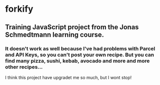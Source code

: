 # forkify
## Training JavaScript project from the Jonas Schmedtmann learning course.
### It doesn't work as well because I've had problems with Parcel and API Keys, so you can't post your own recipe. But you can find many pizza, sushi, kebab, avocado and more and more other recipes...
I think this project have upgradet me so much, but I wont stop!
